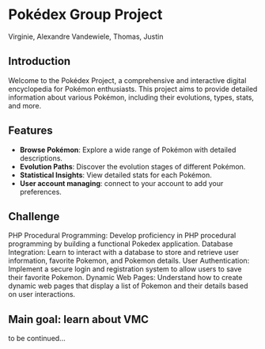 # Pokédex Group Project

Virginie, Alexandre Vandewiele, Thomas, Justin


## Introduction
Welcome to the Pokédex Project, a comprehensive and interactive digital encyclopedia for Pokémon enthusiasts. This project aims to provide detailed information about various Pokémon, including their evolutions, types, stats, and more.

## Features
- **Browse Pokémon**: Explore a wide range of Pokémon with detailed descriptions.
- **Evolution Paths**: Discover the evolution stages of different Pokémon.
- **Statistical Insights**: View detailed stats for each Pokémon.
- **User account managing**: connect to your account to add your preferences.

## Challenge 

PHP Procedural Programming: Develop proficiency in PHP procedural programming by building a functional Pokedex application.
Database Integration: Learn to interact with a database to store and retrieve user information, favorite Pokemon, and Pokemon details.
User Authentication: Implement a secure login and registration system to allow users to save their favorite Pokemon.
Dynamic Web Pages: Understand how to create dynamic web pages that display a list of Pokemon and their details based on user interactions.

## Main goal: learn about VMC

to be continued...


